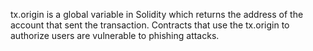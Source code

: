 tx.origin is a global variable in Solidity which returns the address of the account that sent the transaction. Contracts that use the tx.origin to authorize users are vulnerable to phishing attacks.